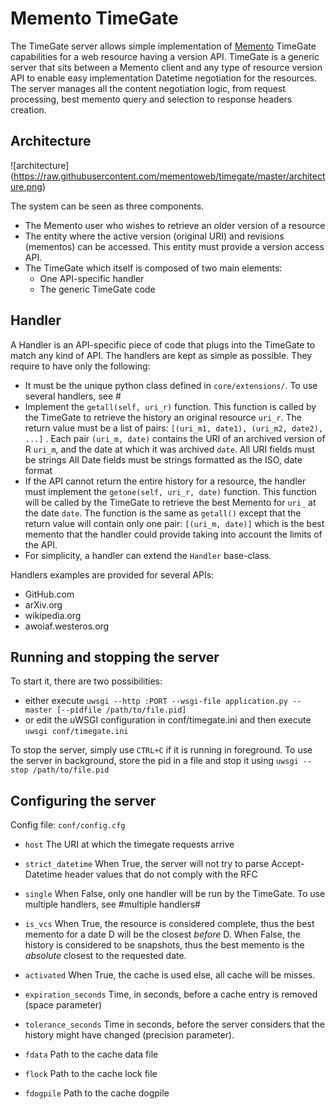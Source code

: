 # Memento TimeGate

The TimeGate server allows simple implementation of [Memento](http://mementoweb.org) TimeGate capabilities for a web resource having a version API.
TimeGate is a generic server that sits between a Memento client and any type of resource version API to enable easy implementation Datetime negotiation for the resources.
The server manages all the content negotiation logic, from request processing, best memento query and selection to response headers creation.


## Architecture

![architecture]
(https://raw.githubusercontent.com/mementoweb/timegate/master/architecture.png)

The system can be seen as three components.

- The Memento user who wishes to retrieve an older version of a resource
- The entity where the active version (original URI) and revisions (mementos) can be accessed. This entity must provide a version access API.
- The TimeGate which itself is composed of two main elements:
  - One API-specific handler
  - The generic TimeGate code

## Handler

A Handler is an API-specific piece of code that plugs into the TimeGate to match any kind of API.
The handlers are kept as simple as possible. They require to have only the following:

- It must be the unique python class defined in `core/extensions/`. To use several handlers, see #
- Implement the `getall(self, uri_r)` function. This function is called by the TimeGate to retrieve the history an original resource `uri_r`.
The return value must be a list of pairs: `[(uri_m1, date1), (uri_m2, date2), ...]` . Each pair `(uri_m, date)` contains the URI of an archived version of R `uri_m`, and the date at which it was archived `date`.
All URI fields must be strings
All Date fields must be strings formatted as the ISO, date format
- If the API cannot return the entire history for a resource, the handler must implement the `getone(self, uri_r, date)` function. This function will be called by the TimeGate to retrieve the best Memento for `uri_` at the date `date`. The function is the same as `getall()` except that the return value will contain only one pair: `[(uri_m, date)]` which is the best memento that the handler could provide taking into account the limits of the API.
- For simplicity, a handler can extend the `Handler` base-class.

Handlers examples are provided for several APIs:
- GitHub.com
- arXiv.org
- wikipedia.org
- awoiaf.westeros.org

## Running and stopping the server
To start it, there are two possibilities:
- either execute
`uwsgi --http :PORT --wsgi-file application.py --master [--pidfile /path/to/file.pid]`
- or edit the uWSGI configuration in conf/timegate.ini and then execute
`uwsgi conf/timegate.ini`

To stop the server, simply use `CTRL+C` if it is running in foreground.
To use the server in background, store the pid in a file and stop it using `uwsgi --stop /path/to/file.pid`

## Configuring the server
Config file: `conf/config.cfg`

- `host` The URI at which the timegate requests arrive
- `strict_datetime` When True, the server will not try to parse Accept-Datetime header values that do not comply with the RFC

- `single` When False, only one handler will be run by the TimeGate. To use multiple handlers, see #multiple handlers#
- `is_vcs` When True, the resource is considered complete, thus the best memento for a date D will be the closest *before* D. When False, the history is considered to be snapshots, thus the best memento is the *absolute* closest to the requested date.

- `activated` When True, the cache is used else, all cache will be misses.
- `expiration_seconds` Time, in seconds, before a cache entry is removed (space parameter)
- `tolerance_seconds` Time in seconds, before the server considers that the history might have changed (precision parameter).
- `fdata` Path to the cache data file
- `flock` Path to the cache lock file
- `fdogpile` Path to the cache dogpile

